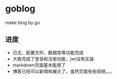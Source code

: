 # goblog
make blog by go

## 进度
* 日志、配置文件、数据库等功能完成
* 大致完成了登录和注册功能，jwt没有实装
* markdown页面基本能用了
* 博客已经可以新增和展示了，虽然页面有些简陋。。。
